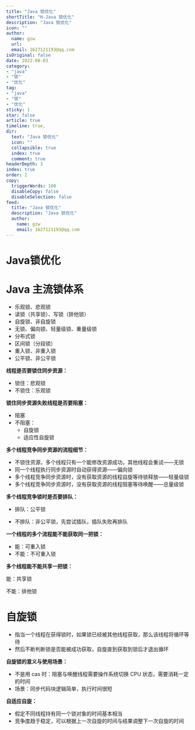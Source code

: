 ```yaml
---
title: "Java 锁优化"
shortTitle: "H-Java 锁优化"
description: "Java 锁优化"
icon: ""
author: 
  name: gzw
  url: 
  email: 1627121193@qq.com
isOriginal: false
date: 2022-08-03
category: 
- "java"
- "锁"
- "优化"
tag:
- "java"
- "锁"
- "优化"
sticky: 1
star: false
article: true
timeline: true,
dir:
  text: "Java 锁优化"
  icon: ""
  collapsible: true
  index: true
  comment: true
headerDepth: 3
index: true
order: 2
copy:
  triggerWords: 100
  disableCopy: false
  disableSelection: false
feed:
  title: "Java 锁优化"
  description: "Java 锁优化"
  author:
    name: gzw
    email: 1627121193@qq.com
---
```







# Java锁优化


# Java 主流锁体系

- 乐观锁、悲观锁
- 读锁（共享锁）、写锁（排他锁）
- 自旋锁、非自旋锁
- 无锁、偏向锁、轻量级锁、重量级锁
- 分布式锁
- 区间锁（分段锁）
- 重入锁、非重入锁
- 公平锁、非公平锁



**线程是否要锁住同步资源：**

- 锁住：悲观锁
- 不锁住：乐观锁



**锁住同步资源失败线程是否要阻塞：**

- 阻塞
- 不阻塞：
  - 自旋锁
  - 适应性自旋锁



**多个线程竞争同步资源的流程细节：**

- 不锁住资源，多个线程只有一个能修改资源成功，其他线程会重试——无锁
- 同一个线程执行同步资源时自动获得资源——偏向锁
- 多个线程竞争同步资源时，没有获取资源的线程自旋等待锁释放——轻量级锁
- 多个线程竞争同步资源时，没有获取资源的线程阻塞等待唤醒——总量级锁



**多个线程竞争锁时是否要排队：**

- 排队：公平锁

- 不排队：非公平锁，先尝试插队，插队失败再排队



**一个线程的多个流程能不能获取同一把锁：**

- 能：可重入锁
- 不能：不可重入锁



**多个线程能不能共享一把锁：**

能：共享锁

不能：排他锁





# 自旋锁

- 指当一个线程在获得锁时，如果锁已经被其他线程获取，那么该线程将循环等待
- 然后不断判断锁是否能被成功获取，自旋直到获取到锁后才退出循环

**自旋锁的意义与使用场景：**

- 不是用 cas 时：阻塞与唤醒线程需要操作系统切换 CPU 状态，需要消耗一定的时间
- 场景：同步代码块逻辑简单，执行时间很短

**自适应自旋：**

- 假定不同线程持有同一个锁对象的时间基本相当
- 竞争度趋于稳定，可以根据上一次自旋的时间与结果调整下一次自旋的时间